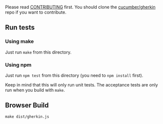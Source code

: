 Please read [CONTRIBUTING](https://github.com/cucumber/gherkin/blob/master/CONTRIBUTING.md) first.
You should clone the [cucumber/gherkin](https://github.com/cucumber/gherkin) repo if you want
to contribute.

## Run tests

### Using make

Just run `make` from this directory.

### Using npm

Just run `npm test` from this directory (you need to `npm install` first).

Keep in mind that this will only run unit tests. The acceptance tests are only
run when you build with `make`.

## Browser Build

    make dist/gherkin.js
